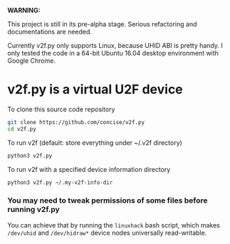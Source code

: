 **WARNING:**

This project is still in its pre-alpha stage.  Serious refactoring and
documentations are needed.

Currently v2f.py only supports Linux, because UHID ABI is pretty handy.  I only
tested the code in a 64-bit Ubuntu 16.04 desktop environment with Google Chrome.



# v2f.py is a virtual U2F device

To clone this source code repository

```bash
git clone https://github.com/concise/v2f.py
cd v2f.py
```


To run v2f (default: store everything under ~/.v2f directory)

```bash
python3 v2f.py
```


To run v2f with a specified device information directory

```bash
python3 v2f.py ~/.my-v2f-info-dir
```



### You may need to tweak permissions of some files before running v2f.py

You can achieve that by running the `linuxhack` bash script, which makes
`/dev/uhid` and `/dev/hidraw*` device nodes universally read-writable.
